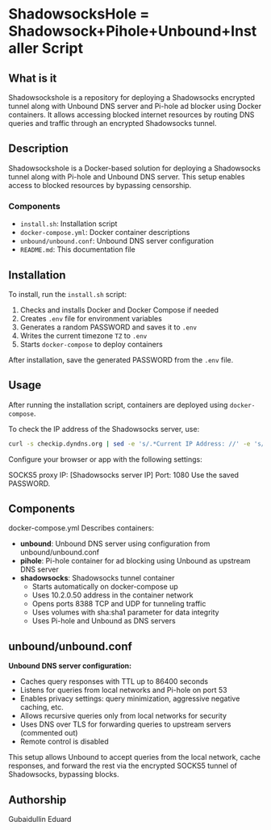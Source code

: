 # ShadowsocksHole = Shadowsock+Pihole+Unbound+Installer Script

## What is it
Shadowsockshole is a repository for deploying a Shadowsocks encrypted tunnel along with Unbound DNS server and Pi-hole ad blocker using Docker containers. It allows accessing blocked internet resources by routing DNS queries and traffic through an encrypted Shadowsocks tunnel.

## Description
Shadowsockshole is a Docker-based solution for deploying a Shadowsocks tunnel along with Pi-hole and Unbound DNS server. This setup enables access to blocked resources by bypassing censorship.

### Components
- `install.sh`: Installation script
- `docker-compose.yml`: Docker container descriptions
- `unbound/unbound.conf`: Unbound DNS server configuration
- `README.md`: This documentation file

## Installation
To install, run the `install.sh` script:
1. Checks and installs Docker and Docker Compose if needed
2. Creates `.env` file for environment variables
3. Generates a random PASSWORD and saves it to `.env`
4. Writes the current timezone `TZ` to `.env`
5. Starts `docker-compose` to deploy containers

After installation, save the generated PASSWORD from the `.env` file.

## Usage
After running the installation script, containers are deployed using `docker-compose`.

To check the IP address of the Shadowsocks server, use:
```bash
curl -s checkip.dyndns.org | sed -e 's/.*Current IP Address: //' -e 's/<.*$//'
```
Configure your browser or app with the following settings:

SOCKS5 proxy IP: [Shadowsocks server IP]
Port: 1080
Use the saved PASSWORD.

## Components

docker-compose.yml
Describes containers:

- **unbound**: Unbound DNS server using configuration from unbound/unbound.conf
- **pihole**: Pi-hole container for ad blocking using Unbound as upstream DNS server
- **shadowsocks**: Shadowsocks tunnel container
    - Starts automatically on docker-compose up
    - Uses 10.2.0.50 address in the container network
    - Opens ports 8388 TCP and UDP for tunneling traffic
    - Uses volumes with sha:sha1 parameter for data integrity
    - Uses Pi-hole and Unbound as DNS servers

## unbound/unbound.conf
**Unbound DNS server configuration:**

- Caches query responses with TTL up to 86400 seconds
- Listens for queries from local networks and Pi-hole on port 53
- Enables privacy settings: query minimization, aggressive negative caching, etc.
- Allows recursive queries only from local networks for security
- Uses DNS over TLS for forwarding queries to upstream servers (commented out)
- Remote control is disabled

This setup allows Unbound to accept queries from the local network, cache responses, and forward the rest via the encrypted SOCKS5 tunnel of Shadowsocks, bypassing blocks.

## Authorship
Gubaidullin Eduard

